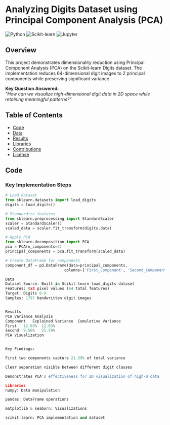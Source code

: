 # Analyzing Digits Dataset using Principal Component Analysis (PCA)

![Python](https://img.shields.io/badge/Python-3.8%2B-blue)
![Scikit-learn](https://img.shields.io/badge/Scikit--learn-1.0-red)
![Jupyter](https://img.shields.io/badge/Jupyter-Notebook-orange)

## Overview
This project demonstrates dimensionality reduction using Principal Component Analysis (PCA) on the Scikit-learn Digits dataset. The implementation reduces 64-dimensional digit images to 2 principal components while preserving significant variance.

**Key Question Answered:**  
*"How can we visualize high-dimensional digit data in 2D space while retaining meaningful patterns?"*

## Table of Contents
- [Code](#code)
- [Data](#data)
- [Results](#results)
- [Libraries](#libraries)
- [Contributions](#contributions)
- [License](#license)

## Code
### Key Implementation Steps

```python
# Load dataset
from sklearn.datasets import load_digits
digits = load_digits()

# Standardize features
from sklearn.preprocessing import StandardScaler
scaler = StandardScaler()
scaled_data = scaler.fit_transform(digits.data)

# Apply PCA
from sklearn.decomposition import PCA
pca = PCA(n_components=2)
principal_components = pca.fit_transform(scaled_data)

# Create DataFrame for components
component_df = pd.DataFrame(data=principal_components, 
                          columns=['First_Component', 'Second_Component'])

Data
Dataset Source: Built-in Scikit-learn load_digits dataset
Features: 8x8 pixel values (64 total features)
Target: Digits 0-9
Samples: 1797 handwritten digit images


Results
PCA Variance Analysis
Component	Explained Variance	Cumulative Variance
First	12.03%	12.03%
Second	9.56%	21.59%
PCA Visualization


Key Findings:

First two components capture 21.59% of total variance

Clear separation visible between different digit classes

Demonstrates PCA's effectiveness for 2D visualization of high-D data

Libraries
numpy: Data manipulation

pandas: DataFrame operations

matplotlib & seaborn: Visualizations

scikit-learn: PCA implementation and dataset
